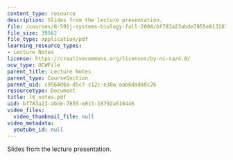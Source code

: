 ```yaml
---
content_type: resource
description: Slides from the lecture presentation.
file: /courses/8-591j-systems-biology-fall-2004/bf783a23abde7855e81318792a516446_l6_notes.pdf
file_size: 39562
file_type: application/pdf
learning_resource_types:
- Lecture Notes
license: https://creativecommons.org/licenses/by-nc-sa/4.0/
ocw_type: OCWFile
parent_title: Lecture Notes
parent_type: CourseSection
parent_uid: c9564d6a-d5c7-c12c-e38a-aab6dada0c26
resourcetype: Document
title: l6_notes.pdf
uid: bf783a23-abde-7855-e813-18792a516446
video_files:
  video_thumbnail_file: null
video_metadata:
  youtube_id: null
---
```

Slides from the lecture presentation.